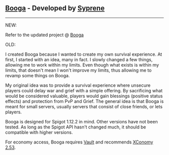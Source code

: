 ## [Booga](https://github.com/Syprene/Booga/) - Developed by [Syprene](https://github.com/Syprene/)

___

NEW:

Refer to the updated project @ [Booga](https://github.com/RaunchySanta/Booga/)

OLD:

I created Booga because I wanted to create my own survival experience. At first, I started with an idea, many in fact. I slowly changed a few things, allowing me to work within my limits. Even though what exists is within my limits, that doesn't mean I won't improve my limits, thus allowing me to revamp some things on Booga.

My original idea was to provide a survival experience where unsecure players could delay war and grief with a simple offering. By sacrificing what would be considered valuable, players would gain blessings (positive status effects) and protection from PvP and Grief. The general idea is that Booga is meant for small servers, usually servers that consist of close friends, or lets players.

Booga is designed for Spigot 1.12.2 in mind. Other versions have not been tested. As long as the Spigot API hasn't changed much, it should be compatible with higher versions.

For economy access, Booga requires [Vault](https://www.spigotmc.org/resources/vault.34315/) and recommends [XConomy 2.53](https://www.spigotmc.org/resources/xconomy.75669/).
